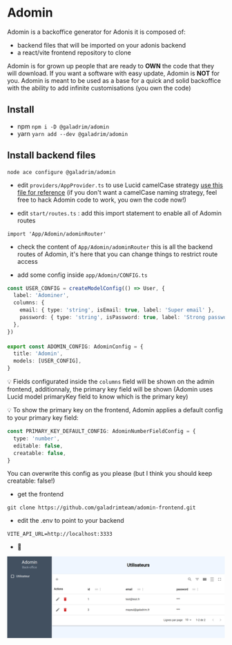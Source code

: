 # Adomin

Adomin is a backoffice generator for Adonis it is composed of:

- backend files that will be imported on your adonis backend
- a react/vite frontend repository to clone

Adomin is for grown up people that are ready to **OWN** the code that they will download.
If you want a software with easy update, Adomin is **NOT** for you.
Adomin is meant to be used as a base for a quick and solid backoffice with the ability to add infinite customisations (you own the code)

## Install

- npm `npm i -D @galadrim/adomin`
- yarn `yarn add --dev @galadrim/adomin`

## Install backend files

```
node ace configure @galadrim/adomin
```

- edit `providers/AppProvider.ts` to use Lucid camelCase strategy [use this file for reference](providers/AppProvider.ts)
  (if you don't want a camelCase naming strategy, feel free to hack Adomin code to work, you own the code now!)

- edit `start/routes.ts` : add this import statement to enable all of Adomin routes

```
import 'App/Adomin/adominRouter'
```

- check the content of `App/Adomin/adominRouter` this is all the backend routes of Adomin, it's here that you can change things to restrict route access

- add some config inside `app/Adomin/CONFIG.ts`

```ts
const USER_CONFIG = createModelConfig(() => User, {
  label: 'Adominer',
  columns: {
    email: { type: 'string', isEmail: true, label: 'Super email' },
    password: { type: 'string', isPassword: true, label: 'Strong password' },
  },
})

export const ADOMIN_CONFIG: AdominConfig = {
  title: 'Adomin',
  models: [USER_CONFIG],
}
```

:bulb: Fields configurated inside the `columns` field will be shown on the admin frontend, additionnaly, the primary key field will be shown
(Adomin uses Lucid model primaryKey field to know which is the primary key)

:bulb: To show the primary key on the frontend, Adomin applies a default config to your primary key field:

```ts
const PRIMARY_KEY_DEFAULT_CONFIG: AdominNumberFieldConfig = {
  type: 'number',
  editable: false,
  creatable: false,
}
```

You can overwrite this config as you please (but I think you should keep creatable: false!)

- get the frontend

```
git clone https://github.com/galadrimteam/adomin-frontend.git
```

- edit the .env to point to your backend

```
VITE_API_URL=http://localhost:3333
```

- :tada:

![Adomin frontend](./readme-images/frontend.png)
